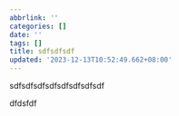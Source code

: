 ```yaml
---
abbrlink: ''
categories: []
date: ''
tags: []
title: sdfsdfsdf
updated: '2023-12-13T10:52:49.662+08:00'
---
```

sdfsdfsdfsdfsdfsdfsdfsdf

dfdsfdf

